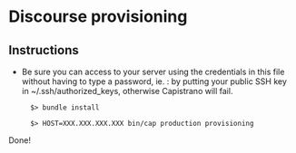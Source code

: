 # Discourse provisioning

## Instructions

* Be sure you can access to your server using the credentials in this file without having to type a password, ie. : by putting your public SSH key in ~/.ssh/authorized_keys, otherwise Capistrano will fail.

        $> bundle install

        $> HOST=XXX.XXX.XXX.XXX bin/cap production provisioning

Done!
